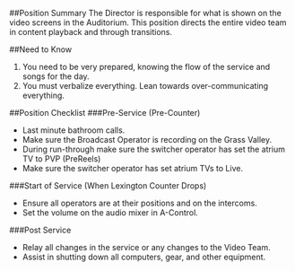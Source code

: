##Position Summary
The Director is responsible for what is shown on the video screens in the Auditorium. This position directs the entire video team in content playback and through transitions.

##Need to Know
1. You need to be very prepared, knowing the flow of the service and songs for the day.
2. You must verbalize everything. Lean towards over-communicating everything. 


##Position Checklist
###Pre-Service (Pre-Counter)
* Last minute bathroom calls.
* Make sure the Broadcast Operator is recording on the Grass Valley.
* During run-through make sure the switcher operator has set the atrium TV to PVP (PreReels)
* Make sure the switcher operator has set atrium TVs to Live.


###Start of Service (When Lexington Counter Drops)
* Ensure all operators are at their positions and on the intercoms.
* Set the volume on the audio mixer in A-Control.


###Post Service 
* Relay all changes in the service or any changes to the Video Team.
* Assist in shutting down all computers, gear, and other equipment. 


